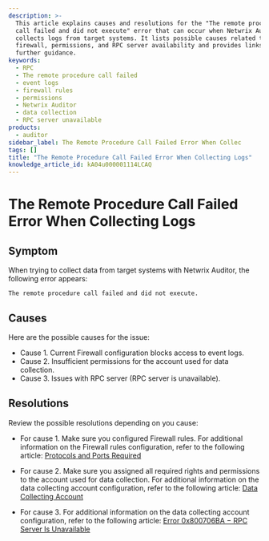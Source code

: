 ```yaml
---
description: >-
  This article explains causes and resolutions for the "The remote procedure
  call failed and did not execute" error that can occur when Netwrix Auditor
  collects logs from target systems. It lists possible causes related to
  firewall, permissions, and RPC server availability and provides links to
  further guidance.
keywords:
  - RPC
  - The remote procedure call failed
  - event logs
  - firewall rules
  - permissions
  - Netwrix Auditor
  - data collection
  - RPC server unavailable
products:
  - auditor
sidebar_label: The Remote Procedure Call Failed Error When Collec
tags: []
title: "The Remote Procedure Call Failed Error When Collecting Logs"
knowledge_article_id: kA04u000001114LCAQ
---
```


# The Remote Procedure Call Failed Error When Collecting Logs

## Symptom

When trying to collect data from target systems with Netwrix Auditor, the following error appears:

```text
The remote procedure call failed and did not execute.
```

## Causes

Here are the possible causes for the issue:

- Cause 1. Current Firewall configuration blocks access to event logs.
- Cause 2. Insufficient permissions for the account used for data collection.
- Cause 3. Issues with RPC server (RPC server is unavailable).

## Resolutions

Review the possible resolutions depending on you cause:

- For cause 1. Make sure you configured Firewall rules. For additional information on the Firewall rules configuration, refer to the following article: [Protocols and Ports Required](https://docs.netwrix.com/docs/auditor/10_8/requirements/ports)

- For cause 2. Make sure you assigned all required rights and permissions to the account used for data collection. For additional information on the data collecting account configuration, refer to the following article: [Data Collecting Account](https://docs.netwrix.com/docs/auditor/10_8/admin/monitoringplans/dataaccounts)

- For cause 3. For additional information on the data collecting account configuration, refer to the following article: [Error 0x800706BA − RPC Server Is Unavailable](/docs/kb/auditor/error-0x800706ba-rpc-server-is-unavailable.md)
